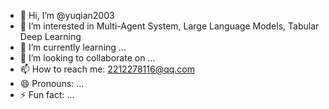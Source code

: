 - 👋 Hi, I’m @yuqian2003
- 👀 I’m interested in Multi-Agent System, Large Language Models, Tabular Deep Learning
- 🌱 I’m currently learning ...
- 💞️ I’m looking to collaborate on ...
- 📫 How to reach me: 2212278116@qq.com
- 😄 Pronouns: ...
- ⚡ Fun fact: ...

<!---
yuqian2003/yuqian2003 is a ✨ special ✨ repository because its `README.md` (this file) appears on your GitHub profile.
You can click the Preview link to take a look at your changes.
--->
